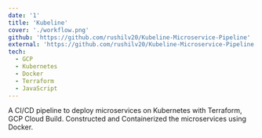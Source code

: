 ```yaml
---
date: '1'
title: 'Kubeline'
cover: './workflow.png'
github: 'https://github.com/rushilv20/Kubeline-Microservice-Pipeline'
external: 'https://github.com/rushilv20/Kubeline-Microservice-Pipeline'
tech:
  - GCP
  - Kubernetes
  - Docker
  - Terraform
  - JavaScript
---
```


A CI/CD pipeline to deploy microservices on Kubernetes with Terraform, GCP Cloud Build. Constructed and Containerized the microservices using Docker.
